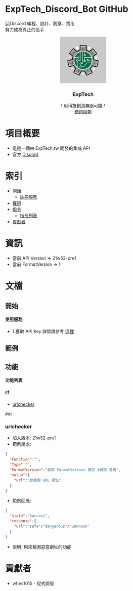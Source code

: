 # ExpTech_Discord_Bot GitHub
<img alt="Discord" src="https://img.shields.io/discord/857181425908318218">
編程、設計、創意、實用
<br>
努力成為真正的高手
<br />
<p align="center">
  <a href="https://github.com/ExpTech-tw/Example/">
    <img src="image/ExpTech.png" alt="ExpTech" width="150" height="150">
  </a>
  <h3 align="center">ExpTech</h3>
  <p align="center">
    ! 用科技創造無限可能 !
    <br />
    ·
    <a href="https://github.com/ExpTech-tw/Example/issues">錯誤回報</a>
    ·
  </p>
</p>

# 項目概要
* 這是一個由 ExpTech.tw 開發的集成 API
* 官方 [Discord](https://discord.gg/rkPu3msUf3)

# 索引
- [開始](#開始)
  - [註冊服務](#使用服務)
- [權限](#範例)
- [指令](#功能)
  - [指令列表](#功能列表)
- [貢獻者](#貢獻者)

# 資訊
- 當前 API Version => 21w52-pre1
- 當前 FormatVersion => 1

# 文檔
## 開始
#### 使用服務
* 1.獲取 API Key 詳情請參考 [這裡](https://github.com/ExpTechTW/ExpTech_Discord_Bot)

## 範例


## 功能
#### 功能列表
##### [et](#et)
- [urlchecker](#urlchecker)

#et
### urlchecker
- 加入版本: 21w52-pre1
- 範例請求: 
```json
{
  "Function":"",
  "Type":"",
  "FormatVersion":"當前 FormatVersion 請至 #資訊 查看",
  "value":{
    "url":"欲檢測 URL 網址"
  }
}
```
- 範例回應: 
```json
{
  "state":"Success",
  "response":{
    "url":"safe"/"dangerous"/"unknown"
  }
}
```
- 說明: 用來檢測惡意網址的功能

# 貢獻者
* whes1015 - 程式開發

